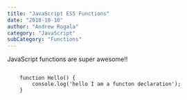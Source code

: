 ```yaml
---
title: "JavaScript ES5 Functions"
date: "2018-10-10"
author: "Andrew Rogala"
category: "JavaScript"
subCategory: "Functions"
---
```


JavaScript functions are super awesome!!

<code>
	function Hello() {
		console.log('hello I am a functon declaration');
	}
</code>